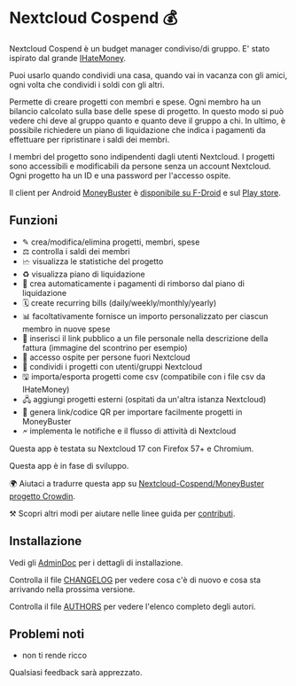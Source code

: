 # Nextcloud Cospend 💰

Nextcloud Cospend è un budget manager condiviso/di gruppo. E' stato ispirato dal grande [IHateMoney](https://github.com/spiral-project/ihatemoney/).

Puoi usarlo quando condividi una casa, quando vai in vacanza con gli amici, ogni volta che condividi i soldi con gli altri.

Permette di creare progetti con membri e spese. Ogni membro ha un bilancio calcolato sulla base delle spese di progetto. In questo modo si può vedere chi deve al gruppo quanto e quanto deve il gruppo a chi. In ultimo, è possibile richiedere un piano di liquidazione che indica i pagamenti da effettuare per ripristinare i saldi dei membri.

I membri del progetto sono indipendenti dagli utenti Nextcloud. I progetti sono accessibili e modificabili da persone senza un account Nextcloud. Ogni progetto ha un ID e una password per l'accesso ospite.

Il client per Android [MoneyBuster](https://gitlab.com/eneiluj/moneybuster) è [disponibile su F-Droid](https://f-droid.org/packages/net.eneiluj.moneybuster/) e sul [Play store](https://play.google.com/store/apps/details?id=net.eneiluj.moneybuster).

## Funzioni

* ✎ crea/modifica/elimina progetti, membri, spese
* ⚖ controlla i saldi dei membri
* 🗠 visualizza le statistiche del progetto
* ♻ visualizza piano di liquidazione
* 🎇 crea automaticamente i pagamenti di rimborso dal piano di liquidazione
* 🗓 create recurring bills (daily/weekly/monthly/yearly)
* 📊 facoltativamente fornisce un importo personalizzato per ciascun membro in nuove spese
* 🔗 inserisci il link pubblico a un file personale nella descrizione della fattura (immagine del scontrino per esempio)
* 👩 accesso ospite per persone fuori Nextcloud
* 👫 condividi i progetti con utenti/gruppi Nextcloud
* 🖫 importa/esporta progetti come csv (compatibile con i file csv da IHateMoney)
* 🖧 aggiungi progetti esterni (ospitati da un'altra istanza Nextcloud)
* 🔗 genera link/codice QR per importare facilmente progetti in MoneyBuster
* 🗲 implementa le notifiche e il flusso di attività di Nextcloud

Questa app è testata su Nextcloud 17 con Firefox 57+ e Chromium.

Questa app è in fase di sviluppo.

🌍 Aiutaci a tradurre questa app su [Nextcloud-Cospend/MoneyBuster progetto Crowdin](https://crowdin.com/project/moneybuster).

⚒ Scopri altri modi per aiutare nelle linee guida per [contributi](https://gitlab.com/eneiluj/cospend-nc/blob/master/CONTRIBUTING.md).

## Installazione

Vedi gli [AdminDoc](https://gitlab.com/eneiluj/cospend-nc/wikis/admindoc) per i dettagli di installazione.

Controlla il file [CHANGELOG](https://gitlab.com/eneiluj/cospend-nc/blob/master/CHANGELOG.md#change-log) per vedere cosa c'è di nuovo e cosa sta arrivando nella prossima versione.

Controlla il file [AUTHORS](https://gitlab.com/eneiluj/cospend-nc/blob/master/AUTHORS.md#authors) per vedere l'elenco completo degli autori.

## Problemi noti

* non ti rende ricco

Qualsiasi feedback sarà apprezzato.
